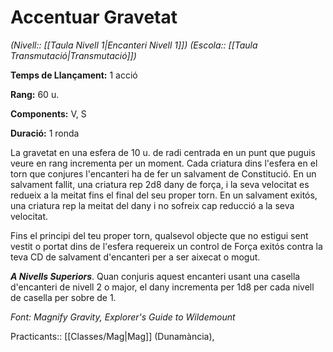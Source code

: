 # Accentuar Gravetat

*(Nivell:: [[Taula Nivell 1|Encanteri Nivell 1]]) (Escola:: [[Taula Transmutació|Transmutació]])*

**Temps de Llançament:** 1 acció

**Rang:** 60 u.

**Components:** V, S

**Duració:** 1 ronda

La gravetat en una esfera de 10 u. de radi centrada en un punt que puguis veure en rang incrementa per un moment. Cada criatura dins l'esfera en el torn que conjures l'encanteri ha de fer un salvament de Constitució. En un salvament fallit, una criatura rep 2d8 dany de força, i la seva velocitat es redueix a la meitat fins el final del seu proper torn. En un salvament exitós, una criatura rep la meitat del dany i no sofreix cap reducció a la seva velocitat.

Fins el principi del teu proper torn, qualsevol objecte que no estigui sent vestit o portat dins de l'esfera requereix un control de Força exitós contra la teva CD de salvament d'encanteri per a ser aixecat o mogut.

***A Nivells Superiors***. Quan conjuris aquest encanteri usant una casella d'encanteri de nivell 2 o major, el dany incrementa per 1d8 per cada nivell de casella per sobre de 1.


*Font: Magnify Gravity, Explorer's Guide to Wildemount*



Practicants:: [[Classes/Mag|Mag]] (Dunamància),